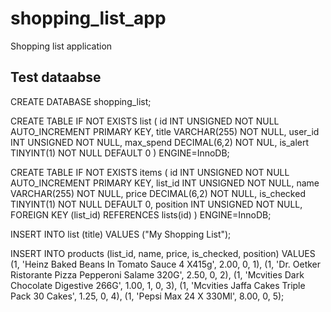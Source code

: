 # shopping_list_app
Shopping list application

## Test dataabse

CREATE DATABASE shopping_list;

CREATE TABLE IF NOT EXISTS list (
    id INT UNSIGNED NOT NULL AUTO_INCREMENT PRIMARY KEY,
    title VARCHAR(255) NOT NULL,
    user_id INT UNSIGNED NOT NULL,
    max_spend DECIMAL(6,2) NOT NUL,
    is_alert TINYINT(1) NOT NULL DEFAULT 0
) ENGINE=InnoDB;

CREATE TABLE IF NOT EXISTS items (
    id INT UNSIGNED NOT NULL AUTO_INCREMENT PRIMARY KEY,
    list_id INT UNSIGNED NOT NULL,
    name VARCHAR(255) NOT NULL,
    price DECIMAL(6,2) NOT NULL,
    is_checked TINYINT(1) NOT NULL DEFAULT 0,
    position INT UNSIGNED NOT NULL,
    FOREIGN KEY (list_id) REFERENCES lists(id)
) ENGINE=InnoDB;


INSERT INTO list (title)
    VALUES ("My Shopping List");


INSERT INTO products (list_id, name, price, is_checked, position) VALUES
        (1, 'Heinz Baked Beans In Tomato Sauce 4 X415g', 2.00, 0, 1),
        (1, 'Dr. Oetker Ristorante Pizza Pepperoni Salame 320G', 2.50, 0, 2),
        (1, 'Mcvities Dark Chocolate Digestive 266G', 1.00, 1, 0, 3),
        (1, 'Mcvities Jaffa Cakes Triple Pack 30 Cakes', 1.25, 0, 4),
        (1, 'Pepsi Max 24 X 330Ml', 8.00, 0, 5);
